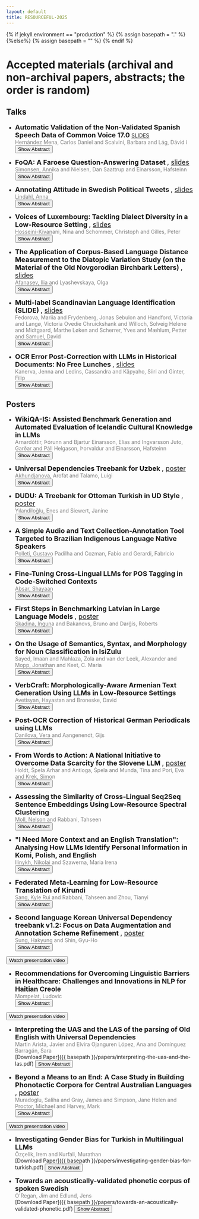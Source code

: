 ```yaml
---
layout: default
title: RESOURCEFUL-2025
---
```

{% if jekyll.environment  == "production" %}
        {% assign basepath = "." %}
        {%else%}
        {% assign basepath = "" %}
        {% endif %}

# Accepted materials (archival and non-archival papers, abstracts; the order is random)

## Talks

  *  <font size="4"> <b> Automatic Validation of the Non-Validated Spanish Speech Data of Common Voice 17.0 </b> </font> [SLIDES](./slides/hernandez-mena-slides.pdf)  
  <span style="color:gray"> Hernández Mena, Carlos Daniel and Scalvini, Barbara and Lág, Dávid í </span>  
  <button onclick="toggleAbstract('abstract1')">Show Abstract</button>
  <div id="abstract1" class="abstract" style="display:none;">Mozilla Common Voice is a crowdsourced project that aims to create a public, multilingual dataset of voice recordings for training speech recognition models. In Common Voice, anyone can contribute by donating or validating recordings in various languages. However, despite the availability of many recordings in certain languages, a significant percentage remains unvalidated by users. This is the case for Spanish, where in version 17.0 of Common Voice, 75% of the 2,220 hours of recordings are unvalidated. In this work, we used the Whisper recognizer to automatically validate approximately 784 hours of recordings which are more than the 562 hours validated by users. To verify the accuracy of the validation, we developed a speech recognition model based on a version of NVIDIA-NeMo’s Parakeet, which does not have an official Spanish version. Our final model achieved a WER of less than 4% on the test and validation splits of Common Voice 17.0. Both the model and the speech corpus are publicly available on Hugging Face.</div>

  *  <font size="4"> <b> FoQA: A Faroese Question-Answering Dataset </b>, [slides](./slides/simonsen-slides.pdf)</font>  
  <span style="color:gray"> Simonsen, Annika and Nielsen, Dan Saattrup and Einarsson, Hafsteinn </span>  
  <button onclick="toggleAbstract('abstract2')">Show Abstract</button>
  <div id="abstract2" class="abstract" style="display:none;">We present FoQA, a Faroese extractive question-answering (QA) dataset with 2,000 samples, created using a semi-automated approach combining Large Language Models (LLMs) and human validation. The dataset was generated from Faroese Wikipedia articles using GPT-4-turbo for initial QA generation, followed by question rephrasing to increase complexity and native speaker validation to ensure quality. We provide baseline performance metrics for FoQA across multiple models, including LLMs and BERT, demonstrating its effectiveness in evaluating Faroese QA performance. The dataset is released in three versions: a validated set of 2,000 samples, a complete set of all 10,001 generated samples, and a set of 2,395 rejected samples for error analysis.</div>

  *  <font size="4"> <b> Annotating Attitude in Swedish Political Tweets </b>, [slides](./slides/lindahl-slides.pdf) </font>  
  <span style="color:gray"> Lindahl, Anna </span>  
  <button onclick="toggleAbstract('abstract4')">Show Abstract</button>
  <div id="abstract4" class="abstract" style="display:none;">There is a lack of Swedish datasets annotated for emotional and argumentative language. This work therefore presents an annotation procedure and a dataset of Swedish political tweets. The tweets are annotated for positive and negative attitude. Challenges with this type of annotation is identified and described. The evaluation shows that the annotators do not agree on where to annotate spans, but that they agree on labels. This is demonstrated with a new implementation of the agreement coefficient Krippendorff's unitized alpha.</div>

  *  <font size="4"> <b> Voices of Luxembourg: Tackling Dialect Diversity in a Low-Resource Setting </b>, [slides](./slides/hosseini-kivanani-slides.pdf) </font>  
  <span style="color:gray"> Hosseini-Kivanani, Nina and Schommer, Christoph and Gilles, Peter </span>  
  <button onclick="toggleAbstract('abstract5')">Show Abstract</button>
  <div id="abstract5" class="abstract" style="display:none;">
    Dialect classification is essential for preserving linguistic diversity, particularly in low-resource languages such as Luxembourgish. This study introduces one of the first systematic approaches to classifying Luxembourgish dialects, addressing phonetic, prosodic, and lexical variations across four major regions. We benchmarked multiple models, including state-of-the-art pre-trained speech models like Wav2Vec2, XLSR-Wav2Vec2, and Whisper, alongside traditional approaches such as Random Forest and CNN-LSTM. To overcome data limitations, we applied targeted data augmentation strategies and analyzed their impact on model performance. Our findings highlight the superior performance of CNN-Spectrogram and CNN-LSTM models while identifying the strengths and limitations of data augmentation. This work establishes foundational benchmarks and provides actionable insights for advancing dialectal NLP in Luxembourgish and other low-resource languages.
  </div>

  *  <font size="4"> <b> The Application of Corpus-Based Language Distance Measurement to the Diatopic Variation Study (on the Material of the Old Novgorodian Birchbark Letters) </b>, [slides](./slides/afanasev-slides.pdf) </font>  
  <span style="color:gray"> Afanasev, Ilia and Lyashevskaya, Olga </span>  
  <button onclick="toggleAbstract('abstract6')">Show Abstract</button>
  <div id="abstract6" class="abstract" style="display:none;">
    The paper presents a computer-assisted exploration of a set of texts, where qualitative analysis complements the linguistically-aware vector-based language distance measurements, interpreting them through close reading and thus proving or disproving their conclusions. It proposes using a method designed for small raw corpora to explore the individual, chronological, and gender-based differences within an extinct single territorial lect, known only by a scarce collection of documents. The material under consideration is the Novgorodian birchbark letters, a set of rather small manuscripts (not a single one is more than 1000 tokens) that are witnesses of the Old Novgorodian lect, spoken on the territories of modern Novgorod and Staraya Russa at the first half of the first millennium CE. The study shows the existence of chronological variation, a mild degree of individual variation, and almost absent gender-based differences. Possible prospects of the study include its application to the newly discovered birchbark letters and using an outgroup for more precise measurements.
  </div>

  *  <font size="4"> <b> Multi-label Scandinavian Language Identification (SLIDE) </b>, [slides](./slides/fedorova-slides.pdf) </font>  
  <span style="color:gray"> Fedorova, Mariia and Frydenberg, Jonas Sebulon and Handford, Victoria and Langø, Victoria Ovedie Chruickshank and Willoch, Solveig Helene and Midtgaard, Marthe Løken and Scherrer, Yves and Mæhlum, Petter and Samuel, David </span>  
  <button onclick="toggleAbstract('abstract7')">Show Abstract</button>
  <div id="abstract7" class="abstract" style="display:none;">
    Identifying closely related languages at sentence level is difficult, in particular because it is often impossible to assign a sentence to a single language. In this paper, we focus on multi-label sentence-level Scandinavian language identification (LID) for Danish, Norwegian Bokmål, Norwegian Nynorsk, and Swedish. We present the Scandinavian Language Identification and Evaluation, SLIDE, a manually curated multi-label evaluation dataset and a suite of LID models with varying speed–accuracy tradeoffs. We demonstrate that the ability to identify multiple languages simultaneously is necessary for any accurate LID method, and present a novel approach to training such multi-label LID models.
  </div>

  *  <font size="4"> <b> OCR Error Post-Correction with LLMs in Historical Documents: No Free Lunches </b>, [slides](./slides/kanerva-slides.pdf) </font>  
  <span style="color:gray"> Kanerva, Jenna and Ledins, Cassandra and Käpyaho, Siiri and Ginter, Filip </span>  
  <button onclick="toggleAbstract('abstract8')">Show Abstract</button>
  <div id="abstract8" class="abstract" style="display:none;">
    Optical Character Recognition (OCR) systems often introduce errors when transcribing historical documents, leaving room for post-correction to improve text quality. This study evaluates the use of open-weight LLMs for OCR error correction in historical English and Finnish datasets. We explore various strategies, including parameter optimization, quantization, segment length effects, and text continuation methods. Our results demonstrate that while modern LLMs show promise in reducing character error rates (CER) in English, a practically useful performance for Finnish was not reached. Our findings highlight the potential and limitations of LLMs in scaling OCR post-correction for large historical corpora.
  </div>


## Posters

  *  <font size="4"> <b> WikiQA-IS: Assisted Benchmark Generation and Automated Evaluation of Icelandic Cultural Knowledge in LLMs </b> </font>  
  <span style="color:gray"> Arnardóttir, Þórunn and Bjartur Einarsson, Elías and Ingvarsson Juto, Garðar and Páll Helgason, Þorvaldur and Einarsson, Hafsteinn </span>  
  <button onclick="toggleAbstract('abstract3')">Show Abstract</button>
  <div id="abstract3" class="abstract" style="display:none;">This paper presents WikiQA-IS, a novel question-answering dataset focusing on Icelandic culture and history, along with an automated pipeline for dataset generation and evaluation. Leveraging GPT-4 to create questions and answers based on Icelandic Wikipedia articles and news sources, we produced a high-quality corpus of 2,000 question-answer pairs. We introduce an automatic evaluation method using GPT-4o as a judge, which shows strong agreement with human evaluations. Our benchmark reveals varying performances across different language models, with closed-source models generally outperforming open-weights alternatives. This work contributes a resource for evaluating language models' knowledge of Icelandic culture and offers a replicable framework for creating similar datasets in other cultural contexts.</div>

  *  <font size="4"> <b> Universal Dependencies Treebank for Uzbek </b>, [poster](./slides/akhundjanova-poster.pdf) </font>  
  <span style="color:gray"> Akhundjanova, Arofat and Talamo, Luigi </span>  
  <button onclick="toggleAbstract('abstract9')">Show Abstract</button>
  <div id="abstract9" class="abstract" style="display:none;">We present the first Universal Dependencies treebank for Uzbek, a low-resource language from the Turkic family. The treebank contains 500 sentences (5850 tokens) sourced from the news and fiction genres and it is annotated for lemmas, part-of-speech (POS) tags, morphological features, and dependency relations. We describe our methodology for building the treebank, which consists of a mix of manual and automatic annotation and discuss some constructions of the Uzbek language that pose challenges to the UD framework.</div>

  *  <font size="4"> <b> DUDU: A Treebank for Ottoman Turkish in UD Style </b>, [poster](./slides/yilandiloglu-poster.pdf) </font>  
  <span style="color:gray"> Yılandiloğlu, Enes and Siewert, Janine </span>  
  <button onclick="toggleAbstract('abstract10')">Show Abstract</button>
  <div id="abstract10" class="abstract" style="display:none;">This paper introduces a recently released Ottoman Turkish (ota) treebank in Universal Dependencies (UD) style, DUDU. The DUDU Treebank consists of 1,064 automatically annotated and manually corrected sentences. The texts were manually collected from various academic or literary sources available on the Internet. Following preprocessing, the sentences were annotated using a MaCHAMP-based neural network model utilizing the large language model (LLM) architecture and manually corrected. The treebank became publicly available with the 2.14 release, and future steps involve expanding the treebank with more data and refining the annotation scheme. The treebank is the first and only treebank that utilizes the IJMES transliteration alphabet. The treebank not only gives insight on Ottoman Turkish lexically, morphologically, and syntactically, but also provides a small but robust test set for future computational models for Ottoman Turkish.</div>

  *  <font size="4"> <b> A Simple Audio and Text Collection-Annotation Tool Targeted to Brazilian Indigenous Language Native Speakers </b> </font>  
  <span style="color:gray"> Polleti, Gustavo Padilha and Cozman, Fabio and Gerardi, Fabricio </span>  
  <button onclick="toggleAbstract('abstract11')">Show Abstract</button>
  <div id="abstract11" class="abstract" style="display:none;">In this paper we present an audio and text annotation tool for native speakers, with a particular focus on Brazilian indigenous languages. Our tool simplifies the process of language resource annotation and employs gamefication techniques typically found in language learning games. Then we describe the annotation tool and present preliminary results for the Bororo language. We discuss the limitations of our tool, highlighting ethical and practical implementation concerns.</div>

  *  <font size="4"> <b> Fine-Tuning Cross-Lingual LLMs for POS Tagging in Code-Switched Contexts </b> </font>  
  <span style="color:gray"> Absar, Shayaan </span>  
  <button onclick="toggleAbstract('abstract12')">Show Abstract</button>
  <div id="abstract12" class="abstract" style="display:none;">Code-switching (CS) involves speakers switching between two (or potentially more) languages during conversation and is a common phenomenon in bilingual communities. The majority of NLP research has been devoted to mono-lingual language modelling. Consequentially, most models perform poorly on code-switched data. This paper investigates the effectiveness of Cross-Lingual Large Language Models on the task of POS (Part-of-Speech) tagging in code-switched contexts, once they have undergone a fine-tuning process. The models are trained on code-switched combinations of Indian languages and English. This paper also seeks to investigate whether fine-tuned models are able to generalise and POS tag code-switched combinations that were not a part of the fine-tuning dataset. Additionally, this paper presents a new metric, the S-index (Switching-Index), for measuring the level of code-switching within an utterance.</div>

  *  <font size="4"> <b> First Steps in Benchmarking Latvian in Large Language Models </b>, [poster](./slides/skadina-poster.pdf) </font>  
  <span style="color:gray"> Skadina, Inguna and Bakanovs, Bruno and Darģis, Roberts </span>  
  <button onclick="toggleAbstract('abstract13')">Show Abstract</button>
  <div id="abstract13" class="abstract" style="display:none;">The performance of multilingual large language models (LLMs) in low-resource languages, such as Latvian, has been under-explored. In this paper, we investigate the capabilities of several open and commercial LLMs in the Latvian language understanding tasks. We evaluate these models across several well-known benchmarks, such as the Choice of Plausible Alternatives (COPA) and Measuring Massive Multitask Language Understanding (MMLU), which were adapted into Latvian using machine translation. Our results highlight significant variability in model performance, emphasizing the challenges of extending LLMs to low-resource languages. We also analyze the effect of post-editing on machine-translated datasets, observing notable improvements in model accuracy, particularly with BERT-based architectures. We also assess open-source LLMs using the Belebele dataset, showcasing competitive performance from open-weight models when compared to proprietary systems. This study reveals key insights into the limitations of current LLMs in low-resource settings and provides datasets for future benchmarking efforts.</div>

  *  <font size="4"> <b> On the Usage of Semantics, Syntax, and Morphology for Noun Classification in IsiZulu </b> </font>  
  <span style="color:gray"> Sayed, Imaan and Mahlaza, Zola and van der Leek, Alexander and Mopp, Jonathan and Keet, C. Maria </span>  
  <button onclick="toggleAbstract('abstract14')">Show Abstract</button>
  <div id="abstract14" class="abstract" style="display:none;">There is limited work aimed at solving the core task of noun classification for Nguni languages. The task focuses on identifying the semantic categorisation of each noun and plays a crucial role in the ability to form semantically and morphologically valid sentences. The work by Byamugisha (2022) was the first to tackle the problem for a related, but non-Nguni, language. While there have been efforts to replicate it for a Nguni language, there has been no effort focused on comparing the technique used in the original work vs. contemporary neural methods or a number of traditional machine learning classification techniques that do not rely on human-guided knowledge to the same extent. We reproduce Byamugisha (2022)’s work with different configurations to account for differences in access to datasets and resources, compare the approach with a pre-trained transformer-based model, and traditional machine learning models that relyon less human-guided knowledge. The newly created data-driven models outperform the knowledge-infused models, with the best performing models achieving an F1 score of 0.97.</div>

  *  <font size="4"> <b> VerbCraft: Morphologically-Aware Armenian Text Generation Using LLMs in Low-Resource Settings </b> </font>  
  <span style="color:gray"> Avetisyan, Hayastan and Broneske, David </span>  
  <button onclick="toggleAbstract('abstract15')">Show Abstract</button>
  <div id="abstract15" class="abstract" style="display:none;">Understanding and generating morphologically complex verb forms is a critical challenge in Natural Language Processing (NLP), particularly for low-resource languages like Armenian. Armenian's verb morphology encodes multiple layers of grammatical information, such as tense, aspect, mood, voice, person, and number, requiring nuanced computational modeling. We introduce VerbCraft, a novel neural model that integrates explicit morphological classifiers into the mBART-50 architecture. VerbCraft achieves a BLEU score of 0.4899 on test data, compared to the baseline's 0.9975, reflecting its focus on prioritizing morphological precision over fluency. With over 99\% accuracy in aspect and voice predictions and robust performance on rare and irregular verb forms, VerbCraft addresses data scarcity through synthetic data generation with human-in-the-loop validation. Beyond Armenian, it offers a scalable framework for morphologically rich, low-resource languages, paving the way for linguistically informed NLP systems and advancing language preservation efforts.</div>

  *  <font size="4"> <b> Post-OCR Correction of Historical German Periodicals using LLMs </b> </font>  
  <span style="color:gray"> Danilova, Vera and Aangenendt, Gijs </span>  
  <button onclick="toggleAbstract('abstract16')">Show Abstract</button>
  <div id="abstract16" class="abstract" style="display:none;">
    Optical Character Recognition (OCR) is critical for accurate access to historical corpora, providing a foundation for processing pipelines and the reliable interpretation of historical texts. Despite advances, the quality of OCR in historical documents remains limited, often requiring post-OCR correction to address residual errors. Building on recent progress with instruction-tuned Llama 2 models applied to English historical newspapers, we examine the potential of German Llama 2 and Mistral models for post-OCR correction of German medical historical periodicals. We perform instruction tuning using two configurations of training data, augmenting our small annotated dataset with two German datasets from the same time period. The results demonstrate that German Mistral enhances the raw OCR output, achieving a lower average word error rate (WER). However, the average character error rate (CER) either decreases or remains unchanged across all models considered. We perform an analysis of performance within the error groups and provide an interpretation of the results.
  </div>

  *  <font size="4"> <b> From Words to Action: A National Initiative to Overcome Data Scarcity for the Slovene LLM </b>, [poster](./slides/arhar-holdt-poster.pdf) </font>  
  <span style="color:gray"> Holdt, Špela Arhar and Antloga, Špela and Munda, Tina and Pori, Eva and Krek, Simon </span>  
  <button onclick="toggleAbstract('abstract17')">Show Abstract</button>
  <div id="abstract17" class="abstract" style="display:none;">
    Large Language Models (LLMs) have demonstrated significant potential in natural language processing, but they depend on vast, diverse datasets, creating challenges for languages with limited resources. The paper presents a national initiative that addresses these challenges for Slovene. We outline strategies for large-scale text collection, including the creation of an online platform to engage the broader public in contributing texts and a communication campaign promoting openly accessible and transparently developed LLMs.
  </div>

  *  <font size="4"> <b> Assessing the Similarity of Cross-Lingual Seq2Seq Sentence Embeddings Using Low-Resource Spectral Clustering </b> </font>  
  <span style="color:gray"> Moll, Nelson and Rabbani, Tahseen </span>  
  <button onclick="toggleAbstract('abstract18')">Show Abstract</button>
  <div id="abstract18" class="abstract" style="display:none;">
    In this work, we study the cross-lingual distance of machine translations through alignment of seq2seq representations over small corpora. First, we use the M2M100 model to collect sentence-level representations of The Book of Revelation in several languages. We then perform unsupervised manifold alignment (spectral clustering) between these collections of embeddings. As verses between translations are not necessarily aligned, our procedure falls under the challenging, but more realistic non-correspondence regime. The cost function associated with each alignment is used to rank the relative (machine) similarity of one language to another. We then perform correspondent alignment over another cluster of languages, this time using FLORES+ parallel NLLB model embeddings. Our experiments demonstrate that the representations of closely-related languages group closely, and are cheap to align (requiring <1000 sentences) via our strategy.
  </div>

  *  <font size="4"> <b> "I Need More Context and an English Translation": Analysing How LLMs Identify Personal Information in Komi, Polish, and English </b> </font>  
  <span style="color:gray"> Ilinykh, Nikolai and Szawerna, Maria Irena </span>  
  <button onclick="toggleAbstract('abstract19')">Show Abstract</button>
  <div id="abstract19" class="abstract" style="display:none;">
    Automatic identification of personal information (PI) is particularly difficult for languages with limited linguistic resources. Recently, large language models (LLMs) have been applied to various tasks involving low-resourced languages, but their capability to process PI in such contexts remains under-explored. In this paper we provide a qualitative analysis of the outputs from three LLMs prompted to identify PI in texts written in Komi (Permyak and Zyrian), Polish, and English. Our analysis highlights challenges in using pre-trained LLMs for PI identification in both low- and medium-resourced languages. It also motivates the need to develop LLMs that understand the differences in how PI is expressed across languages with varying levels of availability of linguistic resources.
  </div>

  *  <font size="4"> <b> Federated Meta-Learning for Low-Resource Translation of Kirundi </b> </font>  
  <span style="color:gray"> Sang, Kyle Rui and Rabbani, Tahseen and Zhou, Tianyi </span>  
  <button onclick="toggleAbstract('abstract20')">Show Abstract</button>
  <div id="abstract20" class="abstract" style="display:none;">
    In this work, we reframe multilingual neural machine translation (NMT) as a federated meta-learning problem and introduce a translation dataset for the low-resource Kirundi language. We aggregate machine translation models locally trained on varying (but related) source languages to produce a global meta-model that encodes abstract representations of key semantic structures relevant to the parent languages. We then use the Reptile algorithm and Optuna fine-tuning to fit the global model onto a target language. The target language may live outside the subset of parent languages (such as closely-related dialects or sibling languages), which is particularly useful for languages with limitedly available sentence pairs. We first develop a novel dataset of Kirundi-English sentence pairs curated from Biblical translation. We then demonstrate that a federated learning approach can produce a tiny 4.8M Kirundi translation model and a stronger NLLB-600M model which performs well on both our Biblical corpus and the FLORES-200 Kirundi corpus.
  </div>

  *  <font size="4"> <b> Second language Korean Universal Dependency treebank v1.2: Focus on Data Augmentation and Annotation Scheme Refinement </b>, [poster](./slides/sung-shin-poster.pdf) </font>  
  <span style="color:gray"> Sung, Hakyung and Shin, Gyu-Ho </span>  
  <button onclick="toggleAbstract('abstract21')">Show Abstract</button>
  <div id="abstract21" class="abstract" style="display:none;">
    We expand the second language (L2) Korean Universal Dependencies (UD) treebank with 5,454 manually annotated sentences. The annotation guidelines are also revised to better align with the UD framework. Using this enhanced treebank, we fine-tune three Korean language models—Stanza, spaCy, and Trankit—and evaluate their performance on in-domain and out-of-domain L2-Korean datasets. The results show that fine-tuning significantly improves their performance across various metrics, thus highlighting the importance of using well-tailored L2 datasets for fine-tuning first-language-based, general-purpose language models for the morphosyntactic analysis of L2 data.
  </div>
  <button onclick="toggleDisplay('video1')">Watch presentation video</button>
  <div id="video1" class="video" style="display:none;">
  <iframe 
    src="https://drive.google.com/file/d/1o1BO4B8dmOESO9sxLLqcLzIxoPubXPOq/preview"
    width="640"
    height="480"
    allow="autoplay"
  ></iframe>
  </div>

  *  <font size="4"> <b> Recommendations for Overcoming Linguistic Barriers in Healthcare: Challenges and Innovations in NLP for Haitian Creole </b> </font>  
  <span style="color:gray"> Mompelat, Ludovic </span>  
  <button onclick="toggleAbstract('abstract22')">Show Abstract</button>
  <div id="abstract22" class="abstract" style="display:none;">
    Haitian Creole, spoken by millions in Haiti and its diaspora, remains underrepresented in Natural Language Processing (NLP) research, limiting the availability of effective translation tools. In Miami, a significant Haitian Creole-speaking population faces healthcare disparities exacerbated by language barriers. Existing translation systems fail to address key challenges such as linguistic variation within the Creole language, frequent code-switching, and the lack of standardized medical terminology. This work proposes a structured methodology for the development of an AI-assisted translation and interpretation tool tailored for patient-provider communication in a medical setting. To achieve this, we propose a hybrid NLP approach that integrates fine-tuned Large Language Models (LLMs) with traditional machine translation methods. This combination ensures accurate, context-sensitive translation that adapts to both formal medical discourse and conversational registers while maintaining linguistic consistency. Additionally, we discuss data collection strategies, annotation challenges, and evaluation metrics necessary for building an ethically designed, scalable NLP system. By addressing these issues, this research provides a foundation for improving healthcare accessibility and linguistic equity for Haitian Creole speakers.
  </div>
  <button onclick="toggleDisplay('video2')">Watch presentation video</button>
  <div id="video2" class="video" style="display:none;">
  <iframe 
    src="https://drive.google.com/file/d/1GM7zDRkP1ZUp7x98RCjRPRwL8RPvkX6L/preview"
    width="640"
    height="480"
    allow="autoplay"
  ></iframe>
  </div>

*  <font size="4"> <b> Interpreting the UAS and the LAS of the parsing of Old English with Universal Dependencies </b> </font>  
   <span style="color:gray"> Martin Arista, Javier and Elvira Ojanguren López, Ana and Domínguez Barragán, Sara </span>  
   [Download Paper]({{ basepath }}/papers/interpreting-the-uas-and-the-las.pdf)
   <button onclick="toggleAbstract('abstract23')">Show Abstract</button>
   <div id="abstract23" class="abstract" style="display:none;">
     This paper interprets, from a linguistic point of view, the Unlabelled Attachment Score (UAS) and Labelled Attachment Score (LAS) metrics obtained in the Universal Dependencies parsing of Old English. The study assesses the performance of three distinct training methods based on the Natural Language Processing library spaCy: a baseline pipeline, a pretrained model, and a transformer-based model (MobileBERT). Using datasets ranging from 1,000 to 20,000 words, the best-performing model (pretrained model with 20,000 words) achieved 83.2% UAS and 74.2% LAS. The model performs better at identifying structural relations than at labeling specific dependency relations. There is a consistent 9 point gap between UAS and LAS across the different structural levels, including the word, the phrase, the clause, and the complex sentence. While the model shows high accuracy in morphologically marked local relations and morphological feature recognition (often over 90%), its accuracy is lower with long-distance dependencies and complex syntactic structures. Particularly problematic areas include non-projective dependencies, fixed expressions, copulative constructions, and double object constructions. The conclusion is reached that improving parsing accuracy will require larger training datasets and a fine-grained analysis of complex syntactic relations that is compatible with the strong performance reached in morphological feature recognition.
   </div>

  *  <font size="4"> <b> Beyond a Means to an End: A Case Study in Building Phonotactic Corpora for Central Australian Languages </b>, [poster](./slides/muradoglu-poster.pdf) </font>  
  <span style="color:gray"> Muradoglu, Saliha and Gray, James and Simpson, Jane Helen and Proctor, Michael and Harvey, Mark </span>  
  <button onclick="toggleAbstract('abstract24')">Show Abstract</button>
  <div id="abstract24" class="abstract" style="display:none;">
    Linguistic datasets are essential across fields: computational linguists use them for NLP development, theoretical linguists for statistical arguments supporting hypotheses about language, and documentary linguists for preserving examples and aiding grammatical descriptions. Transforming raw data (e.g., recordings or dictionaries) into structured forms (e.g., tables) requires non-trivial decisions within processing pipelines. This paper highlights the importance of these processes in understanding linguistic systems. Our contributions include: (1) an interactive dashboard for four central Australian languages with custom filters, and (2) demonstrating how data processing decisions influence measured outcomes.
  </div>
  <button onclick="toggleDisplay('video3')">Watch presentation video</button>
  <div id="video3" class="video" style="display:none;">
  <iframe 
    src="https://drive.google.com/file/d/1tBPM1z4sEL1imTXOQ_gFtlnCaej5iBCN/preview"
    width="640"
    height="480"
    allow="autoplay"
  ></iframe>
  </div>

  *  <font size="4"> <b> Investigating Gender Bias for Turkish in Multilingual LLMs </b> </font>  
  <span style="color:gray">Özçelik, Irem and Kurfali, Murathan </span>  
     [Download Paper]({{ basepath }}/papers/investigating-gender-bias-for-turkish.pdf)
  <button onclick="toggleAbstract('abstract25')">Show Abstract</button>
  <div id="abstract25" class="abstract" style="display:none;">
    In this study, we examine patterns of gender bias in Large Language Models (LLMs) for Turkish by comparing models of different sizes and architectures. To capture subtle forms of bias, including the double bind effect, we created a culturally relevant dataset consisting of professions, personal traits, and their combinations. Our findings reveal that gender bias persists across the models, although variations in bias patterns suggest ongoing efforts to mitigate it.
  </div>

  *  <font size="4"> <b> Towards an acoustically-validated phonetic corpus of spoken Swedish </b> </font>  
  <span style="color:gray">O'Regan, Jim and Edlund, Jens </span>  
     [Download Paper]({{ basepath }}/papers/towards-an-acoustically-validated-phonetic.pdf)
  <button onclick="toggleAbstract('abstract26')">Show Abstract</button>
  <div id="abstract26" class="abstract" style="display:none;">
    In this document, we describe ongoing work towards the creation of a phonetically transcribed corpus of spoken Swedish, with aims towards creating a pronunciation dictionary that takes into account dialectal variation. Using speeches from the Swedish Riksdag (Parliament), we use the output of a phonetic recognition system to validate pronunciations for a variety of Swedish dialects.
  </div>

<script>
function toggleAbstract(id) {
    var abstract = document.getElementById(id);
    if (abstract.style.display === "none") {
        abstract.style.display = "block";
    } else {
        abstract.style.display = "none";
    }
}
</script>

<script>
  function toggleDisplay(id) {
    var el = document.getElementById(id);
    if (el.style.display === "none" || el.style.display === "") {
      el.style.display = "block";
    } else {
      el.style.display = "none";
    }
  }
</script>
